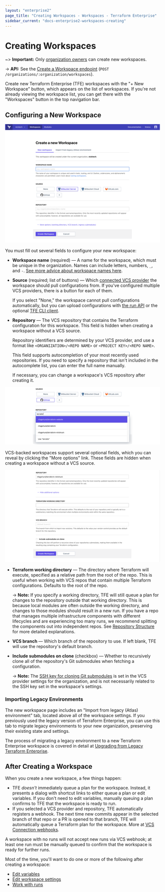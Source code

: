 ```yaml
---
layout: "enterprise2"
page_title: "Creating Workspaces - Workspaces - Terraform Enterprise"
sidebar_current: "docs-enterprise2-workspaces-creating"
---
```


# Creating Workspaces

~> **Important:** Only [organization owners](../users-teams-organizations/teams.html#the-owners-team) can create new workspaces.

-> **API:** See the [Create a Workspace endpoint](../api/workspaces.html#create-a-workspace) (`POST /organizations/:organization/workspaces`).

Create new Terraform Enterprise (TFE) workspaces with the "+ New Workspace" button, which appears on the list of workspaces. If you're not already viewing the workspace list, you can get there with the "Workspaces" button in the top navigation bar.

## Configuring a New Workspace

![screenshot: form fields on the new workspace page](./images/creating-fields.png)

You must fill out several fields to configure your new workspace:

- **Workspace name** (required) — A name for the workspace, which must be unique in the organization. Names can include letters, numbers, `_`, and `-`. [See more advice about workspace names here](./naming.html).
- **Source** (required; list of buttons) — Which [connected VCS provider](../vcs/index.html) the workspace should pull configurations from. If you've configured multiple VCS providers, there is a button for each of them.

    If you select "None," the workspace cannot pull configurations automatically, but you can upload configurations with [the run API](../run/api.html) or the optional [TFE CLI client](https://github.com/hashicorp/tfe-cli/).
- **Repository** — The VCS repository that contains the Terraform configuration for this workspace. This field is hidden when creating a workspace without a VCS source.

    Repository identifiers are determined by your VCS provider, and use a format like `<ORGANIZATION>/<REPO NAME>` or `<PROJECT KEY>/<REPO NAME>`.

    This field supports autocompletion of your most recently used repositories. If you need to specify a repository that isn't included in the autocomplete list, you can enter the full name manually.

    If necessary, you can change a workspace's VCS repository after creating it.

![Screenshot: VCS repo autocompletion](./images/creating-vcs.png)

VCS-backed workspaces support several optional fields, which you can reveal by clicking the "More options" link. These fields are hidden when creating a workspace without a VCS source.

![Screenshot: Optional fields for new VCS-backed workspaces](./images/creating-options.png)

- **Terraform working directory** — The directory where Terraform will execute, specified as a relative path from the root of the repo. This is useful when working with VCS repos that contain multiple Terraform configurations. Defaults to the root of the repo.

    -> **Note:** If you specify a working directory, TFE will still queue a plan for changes to the repository outside that working directory. This is because local modules are often outside the working directory, and changes to those modules should result in a new run. If you have a repo that manages multiple infrastructure components with different lifecycles and are experiencing too many runs, we recommend splitting the components out into independent repos. See [Repository Structure](./repo-structure.html) for more detailed explanations.
- **VCS branch** — Which branch of the repository to use. If left blank, TFE will use the repository's default branch.
- **Include submodules on clone** (checkbox) — Whether to recursively clone all of the repository's Git submodules when fetching a configuration.

    -> **Note:** The [SSH key for cloning Git submodules](../vcs/index.html#ssh-keys) is set in the VCS provider settings for the organization, and is not necessarily related to the SSH key set in the workspace's settings.


### Importing Legacy Environments

The new workspace page includes an "Import from legacy (Atlas) environment" tab, located above all of the workspace settings. If you previously used the legacy version of Terraform Enterprise, you can use this tab to migrate legacy environments to your new organization, preserving their existing state and settings.

The process of migrating a legacy environment to a new Terraform Enterprise workspace is covered in detail at [Upgrading from Legacy Terraform Enterprise](../upgrade/index.html).

## After Creating a Workspace

When you create a new workspace, a few things happen:

- TFE _doesn't_ immediately queue a plan for the workspace. Instead, it presents a dialog with shortcut links to either queue a plan or edit variables. If you don't need to edit variables, manually queuing a plan confirms to TFE that the workspace is ready to run.
- If you selected a VCS provider and repository, TFE automatically registers a webhook. The next time new commits appear in the selected branch of that repo or a PR is opened to that branch, TFE will automatically queue a Terraform plan for the workspace. More at [VCS Connection webhooks](../vcs/index.html#webhooks).

A workspace with no runs will not accept new runs via VCS webhook; at least one run must be manually queued to confirm that the workspace is ready for further runs.

Most of the time, you'll want to do one or more of the following after creating a workspace:

- [Edit variables](./variables.html)
- [Edit workspace settings](./settings.html)
- [Work with runs](../run/index.html)
